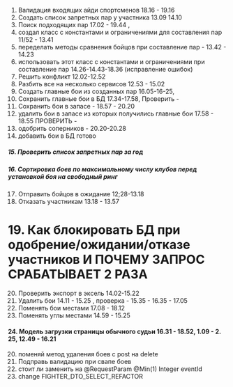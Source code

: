 1. Валидация входящих айди спортсменов 18.16 - 19.16
2. Создать список запретных пар у участника  13.09 14.10
3. Поиск подходящих пар 17.02 - 19.44 , 
4. создал класс с константами и ограничениями для составления пар 11/52 - 13.41
5. переделать методы сравнения бойцов при составление пар - 13.42 - 14.23
6. использовать этот класс с константами и ограничениями при составление пар 14.26-14.43-18.36 (исправление ошибок)
7. Решить конфликт 12.02-12.52
8. Разбить все на несколько сервисов 12.53 - 15.02
9. Создать главные бои из созданных пар 16.05-16-25, 
10.  Сохранить главные бои в БД 17.34-17.58,  Проверить - 
11. Сохранить бои в запасе - 18.57 - 20.20
12. удалить бои в запасе из которых получились главные бои 17.58 - 18.55 ПРОВЕРИТЬ -
13. одобрить соперников - 20.20-20.28
14. добавить бои в БД готово
##### 15. **Проверить список запретных пар за год**

##### 16. Сортировка боев по максимальному числу клубов перед установкой боя на свободный ринг

17.  Отправить бойцов в ожидание 12;28-13.18
18. Отказать участникам 13.18 - 13.57
# 19.  Как блокировать БД при одобрение/ожидании/отказе участников И ПОЧЕМУ ЗАПРОС СРАБАТЫВАЕТ 2 РАЗА
20. Проверить экспорт в эксель 14.02-15.22
21. Удалить бои 14.11 - 15.25 , проверка - 15.35 - 16.35 - 17.05
22. Поменять бои местами 17.08 - 18.12
23.  Поменять углы местами 14.59 -  15.25
#### 24.  Модель загрузки страницы обычного судьи 16.31 - 18.52, 1.09 -  2. 25, 12.49 - 16.21
20. поменяй метод удаления боев с post на delete
21.  Подправь валидацию при свапе боев
22. стоит ли заменить на @RequestParam @Min(1) Integer eventId
23. change FIGHTER_DTO_SELECT_REFACTOR 
